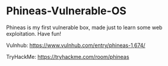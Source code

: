 # Phineas-Vulnerable-OS
Phineas is my first vulnerable box, made just to learn some web exploitation. Have fun!

Vulnhub: https://www.vulnhub.com/entry/phineas-1,674/

TryHackMe: https://tryhackme.com/room/phineas

